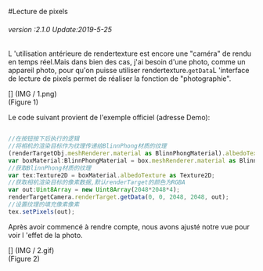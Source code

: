 #Lecture de pixels

###### *version :2.1.0   Update:2019-5-25*

L 'utilisation antérieure de rendertexture est encore une "caméra" de rendu en temps réel.Mais dans bien des cas, j'ai besoin d'une photo, comme un appareil photo, pour qu'on puisse utiliser rendertexture.`getData`L 'interface de lecture de pixels permet de réaliser la fonction de "photographie".

[] (IMG / 1.png) <br > (Figure 1)

Le code suivant provient de l'exemple officiel (adresse Demo):


```typescript

//在按钮按下后执行的逻辑
//将相机的渲染目标作为纹理传递给BlinnPhong材质的纹理
(renderTargetObj.meshRenderer.material as BlinnPhongMaterial).albedoTexture = renderTargetCamera.renderTarget;
var boxMaterial:BlinnPhongMaterial = box.meshRenderer.material as BlinnPhongMaterial;
//获取BlinnPhong材质的纹理
var tex:Texture2D = boxMaterial.albedoTexture as Texture2D;
//获取相机渲染目标的像素数据,默认renderTarget的颜色为RGBA
var out:Uint8Array = new Uint8Array(2048*2048*4); 
renderTargetCamera.renderTarget.getData(0, 0, 2048, 2048, out);
//设置纹理的填充像素像素
tex.setPixels(out);
```


Après avoir commencé à rendre compte, nous avons ajusté notre vue pour voir l 'effet de la photo.

[] (IMG / 2.gif) <br > (Figure 2)
